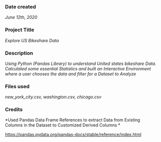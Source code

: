 ### Date created
*June 12th, 2020*

### Project Title
*Explore US Bikeshare Data*

### Description
*Using Python (Pandas Library) to understand United states bikeshare Data. Calculated some essential Statistics and built an Interactive Environment where a user chooses the data and filter for a Dataset to Analyze*

### Files used
*new_york_city.csv,*
*washington.csv,*
*chicago.csv*

### Credits

*Used Pandas Data Frame References to extract Data from Existing Columns in the Dataset to Customized Derived Columns *

https://pandas.pydata.org/pandas-docs/stable/reference/index.html

